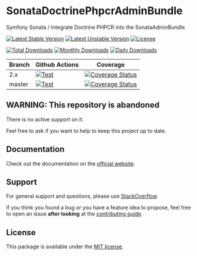 <!--
DO NOT EDIT THIS FILE!

It's auto-generated by sonata-project/dev-kit package.
-->

# SonataDoctrinePhpcrAdminBundle

Symfony Sonata / Integrate Doctrine PHPCR into the SonataAdminBundle

[![Latest Stable Version](https://poser.pugx.org/sonata-project/doctrine-phpcr-admin-bundle/v/stable)](https://packagist.org/packages/sonata-project/doctrine-phpcr-admin-bundle)
[![Latest Unstable Version](https://poser.pugx.org/sonata-project/doctrine-phpcr-admin-bundle/v/unstable)](https://packagist.org/packages/sonata-project/doctrine-phpcr-admin-bundle)
[![License](https://poser.pugx.org/sonata-project/doctrine-phpcr-admin-bundle/license)](https://packagist.org/packages/sonata-project/doctrine-phpcr-admin-bundle)

[![Total Downloads](https://poser.pugx.org/sonata-project/doctrine-phpcr-admin-bundle/downloads)](https://packagist.org/packages/sonata-project/doctrine-phpcr-admin-bundle)
[![Monthly Downloads](https://poser.pugx.org/sonata-project/doctrine-phpcr-admin-bundle/d/monthly)](https://packagist.org/packages/sonata-project/doctrine-phpcr-admin-bundle)
[![Daily Downloads](https://poser.pugx.org/sonata-project/doctrine-phpcr-admin-bundle/d/daily)](https://packagist.org/packages/sonata-project/doctrine-phpcr-admin-bundle)

Branch | Github Actions | Coverage |
------ | -------------- | -------- |
2.x    | [![Test][test_stable_badge]][test_stable_link]     | [![Coverage Status][coverage_stable_badge]][coverage_stable_link]     |
master | [![Test][test_unstable_badge]][test_unstable_link] | [![Coverage Status][coverage_unstable_badge]][coverage_unstable_link] |

## WARNING: This repository is abandoned

There is no active support on it.

Feel free to ask if you want to help to keep this project up to date.

## Documentation

Check out the documentation on the [official website](https://sonata-project.org/bundles/doctrine-phpcr-admin).

## Support

For general support and questions, please use [StackOverflow](http://stackoverflow.com/questions/tagged/sonata).

If you think you found a bug or you have a feature idea to propose, feel free to open an issue
**after looking** at the [contributing guide](CONTRIBUTING.md).

## License

This package is available under the [MIT license](LICENSE).

[test_stable_badge]: https://github.com/sonata-project/SonataDoctrinePhpcrAdminBundle/workflows/Test/badge.svg?branch=2.x
[test_stable_link]: https://github.com/sonata-project/SonataDoctrinePhpcrAdminBundle/actions?query=workflow:test+branch:2.x
[test_unstable_badge]: https://github.com/sonata-project/SonataDoctrinePhpcrAdminBundle/workflows/Test/badge.svg?branch=master
[test_unstable_link]: https://github.com/sonata-project/SonataDoctrinePhpcrAdminBundle/actions?query=workflow:test+branch:master

[coverage_stable_badge]: https://codecov.io/gh/sonata-project/SonataDoctrinePhpcrAdminBundle/branch/2.x/graph/badge.svg
[coverage_stable_link]: https://codecov.io/gh/sonata-project/SonataDoctrinePhpcrAdminBundle/branch/2.x
[coverage_unstable_badge]: https://codecov.io/gh/sonata-project/SonataDoctrinePhpcrAdminBundle/branch/master/graph/badge.svg
[coverage_unstable_link]: https://codecov.io/gh/sonata-project/SonataDoctrinePhpcrAdminBundle/branch/master
